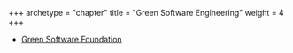 +++
archetype = "chapter"
title = "Green Software Engineering"
weight = 4
+++


- [Green Software Foundation](https://greensoftware.foundation/)
